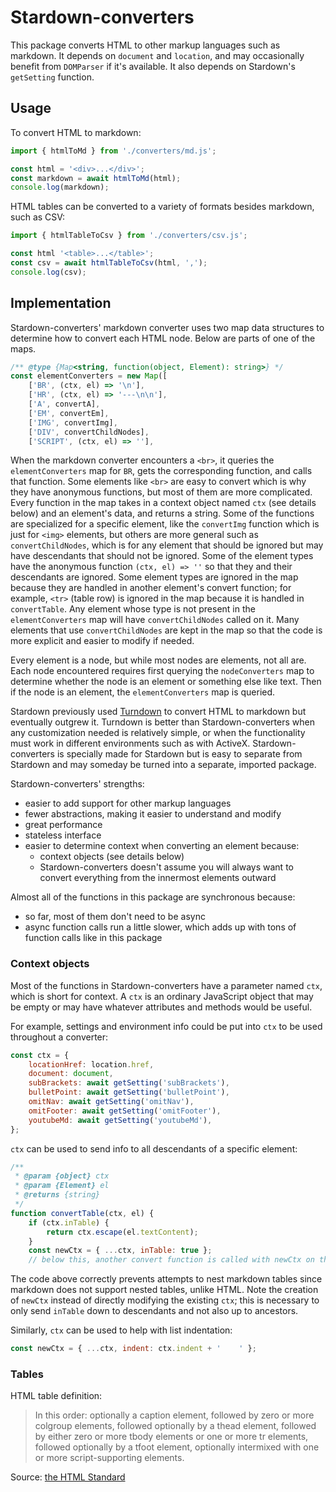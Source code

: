 # Stardown-converters

This package converts HTML to other markup languages such as markdown. It depends on `document` and `location`, and may occasionally benefit from `DOMParser` if it's available. It also depends on Stardown's `getSetting` function.

## Usage

To convert HTML to markdown:

```js
import { htmlToMd } from './converters/md.js';

const html = '<div>...</div>';
const markdown = await htmlToMd(html);
console.log(markdown);
```

HTML tables can be converted to a variety of formats besides markdown, such as CSV:

```js
import { htmlTableToCsv } from './converters/csv.js';

const html '<table>...</table>';
const csv = await htmlTableToCsv(html, ',');
console.log(csv);
```

## Implementation

Stardown-converters' markdown converter uses two map data structures to determine how to convert each HTML node. Below are parts of one of the maps.

```js
/** @type {Map<string, function(object, Element): string>} */
const elementConverters = new Map([
    ['BR', (ctx, el) => '\n'],
    ['HR', (ctx, el) => '---\n\n'],
    ['A', convertA],
    ['EM', convertEm],
    ['IMG', convertImg],
    ['DIV', convertChildNodes],
    ['SCRIPT', (ctx, el) => ''],
```

When the markdown converter encounters a `<br>`, it queries the `elementConverters` map for `BR`, gets the corresponding function, and calls that function. Some elements like `<br>` are easy to convert which is why they have anonymous functions, but most of them are more complicated. Every function in the map takes in a context object named `ctx` (see details below) and an element's data, and returns a string. Some of the functions are specialized for a specific element, like the `convertImg` function which is just for `<img>` elements, but others are more general such as `convertChildNodes`, which is for any element that should be ignored but may have descendants that should not be ignored. Some of the element types have the anonymous function `(ctx, el) => ''` so that they and their descendants are ignored. Some element types are ignored in the map because they are handled in another element's convert function; for example, `<tr>` (table row) is ignored in the map because it is handled in `convertTable`. Any element whose type is not present in the `elementConverters` map will have `convertChildNodes` called on it. Many elements that use `convertChildNodes` are kept in the map so that the code is more explicit and easier to modify if needed.

Every element is a node, but while most nodes are elements, not all are. Each node encountered requires first querying the `nodeConverters` map to determine whether the node is an element or something else like text. Then if the node is an element, the `elementConverters` map is queried.

Stardown previously used [Turndown](https://github.com/mixmark-io/turndown) to convert HTML to markdown but eventually outgrew it. Turndown is better than Stardown-converters when any customization needed is relatively simple, or when the functionality must work in different environments such as with ActiveX. Stardown-converters is specially made for Stardown but is easy to separate from Stardown and may someday be turned into a separate, imported package.

Stardown-converters' strengths:

- easier to add support for other markup languages
- fewer abstractions, making it easier to understand and modify
- great performance
- stateless interface
- easier to determine context when converting an element because:
  - context objects (see details below)
  - Stardown-converters doesn't assume you will always want to convert everything from the innermost elements outward

Almost all of the functions in this package are synchronous because:

- so far, most of them don't need to be async
- async function calls run a little slower, which adds up with tons of function calls like in this package

### Context objects

Most of the functions in Stardown-converters have a parameter named `ctx`, which is short for context. A `ctx` is an ordinary JavaScript object that may be empty or may have whatever attributes and methods would be useful.

For example, settings and environment info could be put into `ctx` to be used throughout a converter:

```js
const ctx = {
    locationHref: location.href,
    document: document,
    subBrackets: await getSetting('subBrackets'),
    bulletPoint: await getSetting('bulletPoint'),
    omitNav: await getSetting('omitNav'),
    omitFooter: await getSetting('omitFooter'),
    youtubeMd: await getSetting('youtubeMd'),
};
```

`ctx` can be used to send info to all descendants of a specific element:

```js
/**
 * @param {object} ctx
 * @param {Element} el
 * @returns {string}
 */
function convertTable(ctx, el) {
    if (ctx.inTable) {
        return ctx.escape(el.textContent);
    }
    const newCtx = { ...ctx, inTable: true };
    // below this, another convert function is called with newCtx on the table's descendants
```

The code above correctly prevents attempts to nest markdown tables since markdown does not support nested tables, unlike HTML. Note the creation of `newCtx` instead of directly modifying the existing `ctx`; this is necessary to only send `inTable` down to descendants and not also up to ancestors.

Similarly, `ctx` can be used to help with list indentation:

```js
const newCtx = { ...ctx, indent: ctx.indent + '    ' };
```

### Tables

HTML table definition:

> In this order: optionally a caption element, followed by zero or more colgroup elements, followed optionally by a thead element, followed by either zero or more tbody elements or one or more tr elements, followed optionally by a tfoot element, optionally intermixed with one or more script-supporting elements.

Source: [the HTML Standard](https://html.spec.whatwg.org/multipage/tables.html)
